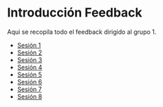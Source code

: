 # Introducción Feedback

Aqui se recopila todo el feedback dirigido al grupo 1.

- [Sesión 1](./sesion1.md)<br />
- [Sesión 2](./sesion2.md)<br />
- [Sesión 3](./sesion3.md)<br />
- [Sesión 4](./sesion4.md)<br />
- [Sesión 5](./sesion5.md)<br />
- [Sesión 6](./sesion6.md)<br />
- [Sesión 7](./sesion7.md)<br />
- [Sesión 8](./sesion8.md)<br />